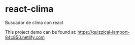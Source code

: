 # react-clima
Buscador de clima con react

This project demo can be found at:
https://quizzical-lamport-84c850.netlify.com
